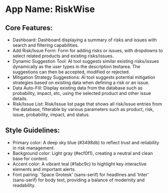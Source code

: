 # **App Name**: RiskWise

## Core Features:

- Dashboard: Dashboard displaying a summary of risks and issues with search and filtering capabilities.
- Add Risk/Issue Form: Form for adding risks or issues, with dropdowns to select related products and existing risks/issues.
- Dynamic Suggestion Tool: AI tool suggests similar existing risks/issues dynamically as the user types in the description textarea. The suggestions can then be accepted, modified or rejected.
- Mitigation Strategy Suggestions: AI tool suggests potential mitigation strategies based on existing data when defining a risk or an issue.
- Data Auto-Fill: Display existing data from the database such as probability, impact, etc, using the selected product and other issue details.
- Risk/Issue List: Risk/Issue list page that shows all risk/issue entries from the database, filterable by various parameters such as product, risk, issue, probability, impact, and status.

## Style Guidelines:

- Primary color: A deep sky blue (#3498db) to reflect trust and reliability in risk management.
- Background color: Light gray (#ecf0f1), creating a neutral and clean base for content.
- Accent color: A vibrant teal (#1abc9c) to highlight key interactive elements and important alerts.
- Font pairing: 'Space Grotesk' (sans-serif) for headlines and 'Inter' (sans-serif) for body text, providing a balance of modernity and readability.